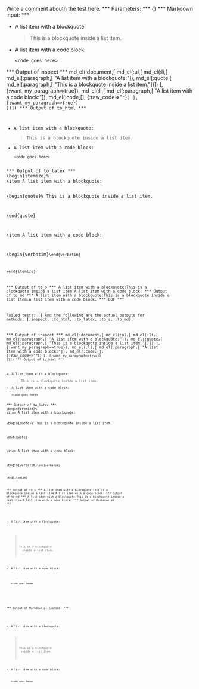 Write a comment abouth the test here.
*** Parameters: ***
{}
*** Markdown input: ***
*   A list item with a blockquote:

    > This is a blockquote
    > inside a list item.

*   A list item with a code block:

        <code goes here>
*** Output of inspect ***
md_el(:document,[	md_el(:ul,[
		md_el(:li,[
			md_el(:paragraph,[	"A list item with a blockquote:"]),
			md_el(:quote,[	md_el(:paragraph,[	"This is a blockquote inside a list item."])])
		], {:want_my_paragraph=>true}),
		md_el(:li,[
			md_el(:paragraph,[	"A list item with a code block:"]),
			md_el(:code,[], {:raw_code=>"<code goes here>"})
		], {:want_my_paragraph=>true})
	])])
*** Output of to_html ***
<ul
      ><li
        ><p>A list item with a blockquote:</p
        ><blockquote
          ><p>This is a blockquote inside a list item.</p
        ></blockquote
      ></li
      ><li
        ><p>A list item with a code block:</p
        ><pre
          ><code>&lt;code goes here&gt;</code
        ></pre
      ></li
    ></ul
  >
*** Output of to_latex ***
\begin{itemize}%
\item A list item with a blockquote:

\begin{quote}%
This is a blockquote inside a list item.


\end{quote}

\item A list item with a code block:

\begin{verbatim}<code goes here>\end{verbatim}


\end{itemize}

*** Output of to_s ***
A list item with a blockquote:This is a blockquote inside a list item.A list item with a code block:
*** Output of to_md ***
A list item with a blockquote:This is a blockquote inside a list item.A list item with a code block:
*** EOF ***




Failed tests:   [] 
And the following are the actual outputs for methods:
   [:inspect, :to_html, :to_latex, :to_s, :to_md]:


*** Output of inspect ***
md_el(:document,[	md_el(:ul,[
		md_el(:li,[
			md_el(:paragraph,[	"A list item with a blockquote:"]),
			md_el(:quote,[	md_el(:paragraph,[	"This is a blockquote inside a list item."])])
		], {:want_my_paragraph=>true}),
		md_el(:li,[
			md_el(:paragraph,[	"A list item with a code block:"]),
			md_el(:code,[], {:raw_code=>"<code goes here>"})
		], {:want_my_paragraph=>true})
	])])
*** Output of to_html ***
<ul
      ><li
        ><p>A list item with a blockquote:</p
        ><blockquote
          ><p>This is a blockquote inside a list item.</p
        ></blockquote
      ></li
      ><li
        ><p>A list item with a code block:</p
        ><pre
          ><code>&lt;code goes here&gt;</code
        ></pre
      ></li
    ></ul
  >
*** Output of to_latex ***
\begin{itemize}%
\item A list item with a blockquote:

\begin{quote}%
This is a blockquote inside a list item.


\end{quote}

\item A list item with a code block:

\begin{verbatim}<code goes here>\end{verbatim}


\end{itemize}

*** Output of to_s ***
A list item with a blockquote:This is a blockquote inside a list item.A list item with a code block:
*** Output of to_md ***
A list item with a blockquote:This is a blockquote inside a list item.A list item with a code block:
*** Output of Markdown.pl ***
<ul>
<li><p>A list item with a blockquote:</p>

<blockquote>
  <p>This is a blockquote
  inside a list item.</p>
</blockquote></li>
<li><p>A list item with a code block:</p>

<pre><code>&lt;code goes here&gt;
</code></pre></li>
</ul>

*** Output of Markdown.pl (parsed) ***
<ul>
<li
        ><p>A list item with a blockquote:</p
        >
<blockquote>
 <p>This is a blockquote
 inside a list item.</p
          >
</blockquote
      ></li
      >
<li
        ><p>A list item with a code block:</p
        >
<pre
          ><code>&lt;code goes here&gt;
</code
        ></pre
      ></li
      >
</ul
  >